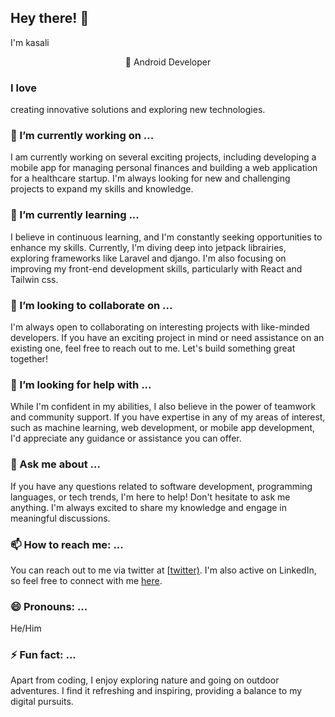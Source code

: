 ## Hey there! 👋

I'm kasali 
<p align="center">
  <span id="role1">📱 Android Developer</span>
  <span id="role2" style="display: none;">🌐 Web Developer</span>
</p>

<script>
  // Animation logic
  const role1 = document.getElementById('role1');
  const role2 = document.getElementById('role2');

  setTimeout(() => {
    role1.style.display = 'none';
    role2.style.display = 'inline-block';
    setTimeout(() => {
      role1.style.display = 'inline-block';
      role2.style.display = 'none';
    }, 5000);
  }, 0);
</script>
### I love
creating innovative solutions and exploring new technologies. 
### 🔭 I’m currently working on ...

I am currently working on several exciting projects, including developing a mobile app for managing personal finances and building a web application for a healthcare startup. I'm always looking for new and challenging projects to expand my skills and knowledge.

### 🌱 I’m currently learning ...

I believe in continuous learning, and I'm constantly seeking opportunities to enhance my skills. Currently, I'm diving deep into jetpack librairies, exploring frameworks like Laravel and django. I'm also focusing on improving my front-end development skills, particularly with React and Tailwin css.

### 👯 I’m looking to collaborate on ...

I'm always open to collaborating on interesting projects with like-minded developers. If you have an exciting project in mind or need assistance on an existing one, feel free to reach out to me. Let's build something great together!

### 🤔 I’m looking for help with ...

While I'm confident in my abilities, I also believe in the power of teamwork and community support. If you have expertise in any of my areas of interest, such as machine learning, web development, or mobile app development, I'd appreciate any guidance or assistance you can offer.

### 💬 Ask me about ...

If you have any questions related to software development, programming languages, or tech trends, I'm here to help! Don't hesitate to ask me anything. I'm always excited to share my knowledge and engage in meaningful discussions.

### 📫 How to reach me: ...

You can reach out to me via twitter at [[twitter)](https://twitter.com/kadev4solutions). I'm also active on LinkedIn, so feel free to connect with me [here](https://www.linkedin.com/in/salif-ka/en).

### 😄 Pronouns: ...

He/Him

### ⚡ Fun fact: ...

Apart from coding, I enjoy exploring nature and going on outdoor adventures. I find it refreshing and inspiring, providing a balance to my digital pursuits.


